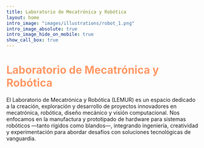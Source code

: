 ```yaml
---
title: Laboratorio de Mecatrónica y Robótica
layout: home
intro_image: "images/illustrations/robot_1.png"
intro_image_absolute: true
intro_image_hide_on_mobile: true
show_call_box: true
---
```


<h1 style="color: #FF9966 ;">Laboratorio de Mecatrónica y Robótica</h1>

El Laboratorio de Mecatrónica y Robótica (LEMUR) es un espacio dedicado a la creación, exploración y desarrollo de proyectos innovadores en mecatrónica, robótica, diseño mecánico y visión computacional. Nos enfocamos en la manufactura y prototipado de hardware para sistemas robóticos —tanto rígidos como blandos—, integrando ingeniería, creatividad y experimentación para abordar desafíos con soluciones tecnológicas de vanguardia.



